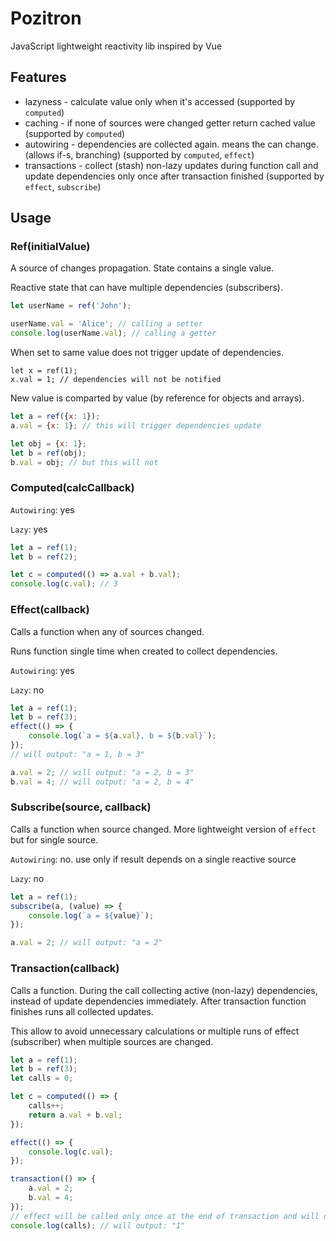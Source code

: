 # Pozitron
JavaScript lightweight reactivity lib inspired by Vue

## Features
* lazyness - calculate value only when it's accessed (supported by `computed`)
* caching - if none of sources were changed getter return cached value (supported by `computed`)
* autowiring - dependencies are collected again. means the can change. (allows if-s, branching) (supported by `computed`, `effect`)
* transactions - collect (stash) non-lazy updates during function call and update dependencies only once after transaction finished (supported by `effect`, `subscribe`)

## Usage

### Ref(initialValue)
A source of changes propagation. State contains a single value.

Reactive state that can have multiple dependencies (subscribers).

```js
let userName = ref('John');

userName.val = 'Alice'; // calling a setter
console.log(userName.val); // calling a getter
```

When set to same value does not trigger update of dependencies.
```
let x = ref(1);
x.val = 1; // dependencies will not be notified
```

New value is comparted by value (by reference for objects and arrays).
```js
let a = ref({x: 1});
a.val = {x: 1}; // this will trigger dependencies update

let obj = {x: 1};
let b = ref(obj);
b.val = obj; // but this will not
```


### Computed(calcCallback)

`Autowiring`: yes

`Lazy`: yes

```js
let a = ref(1);
let b = ref(2);

let c = computed(() => a.val + b.val);
console.log(c.val); // 3
```


### Effect(callback)
Calls a function when any of sources changed.

Runs function single time when created to collect dependencies.

`Autowiring`: yes

`Lazy`: no
```js
let a = ref(1);
let b = ref(3);
effect(() => {
    console.log(`a = ${a.val}, b = ${b.val}`);
});
// will output: "a = 1, b = 3"

a.val = 2; // will output: "a = 2, b = 3"
b.val = 4; // will output: "a = 2, b = 4"
```


### Subscribe(source, callback)
Calls a function when source changed. More lightweight version of `effect` but for single source.

`Autowiring`: no. use only if result depends on a single reactive source

`Lazy`: no
```js
let a = ref(1);
subscribe(a, (value) => {
    console.log(`a = ${value}`);
});

a.val = 2; // will output: "a = 2"
```


### Transaction(callback)
Calls a function. During the call collecting active (non-lazy) dependencies, instead of update dependencies immediately. After transaction function finishes runs all collected updates.

This allow to avoid unnecessary calculations or multiple runs of effect (subscriber) when multiple sources are changed.
```js
let a = ref(1);
let b = ref(3);
let calls = 0;

let c = computed(() => {
    calls++;
    return a.val + b.val;
});

effect(() => {
    console.log(c.val);
});

transaction(() => {
    a.val = 2;
    b.val = 4;
});
// effect will be called only once at the end of transaction and will output: "6"
console.log(calls); // will output: "1"
```
